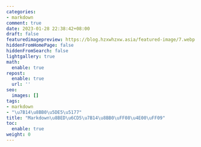 ```yaml
---
categories:
- markdown
comment: true
date: 2023-01-28 22:38:42+08:00
draft: false
featuredimagepreview: https://blog.hzxwhzxw.asia/featured-image/7.webp
hiddenFromHomePage: false
hiddenFromSearch: false
lightgallery: true
math:
  enable: true
repost:
  enable: true
  url: ''
seo:
  images: []
tags:
- markdown
- "\u7B14\u8BB0\u5DE5\u5177"
title: "Markdown\u8BED\u6CD5\u7B14\u8BB0\uFF08\u4E00\uFF09"
toc:
  enable: true
weight: 0
---
```

<!--more-->